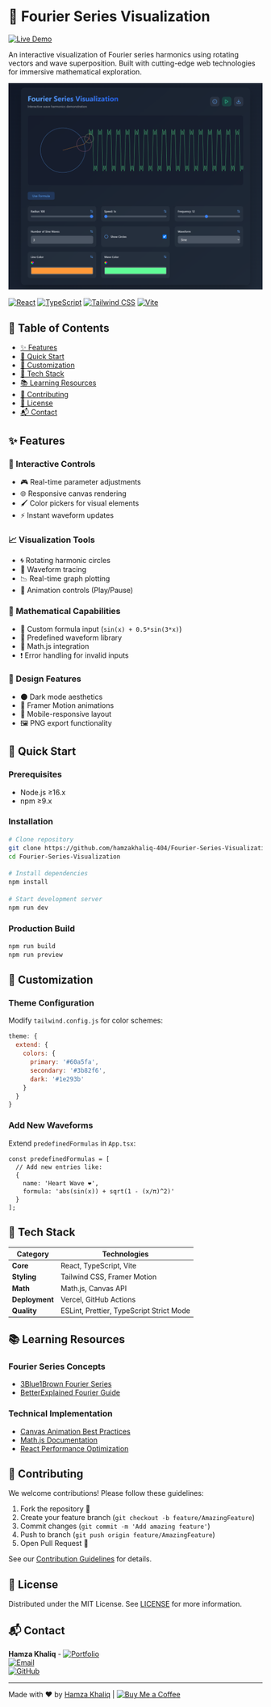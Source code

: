 <h1>🌊 Fourier Series Visualization</h1> 

[![Live Demo](https://img.shields.io/badge/Live_Demo-FF6B6B?style=for-the-badge&logo=vercel&logoColor=white)](https://fourier-series-visualization-pearl.vercel.app/)


An interactive visualization of Fourier series harmonics using rotating vectors and wave superposition. Built with cutting-edge web technologies for immersive mathematical exploration.

![Project Preview](./screenshot.png)  

[![React](https://img.shields.io/badge/React-61DAFB?style=flat&logo=react&logoColor=black)](https://react.dev/)
[![TypeScript](https://img.shields.io/badge/TypeScript-3178C6?style=flat&logo=typescript&logoColor=white)](https://www.typescriptlang.org/)
[![Tailwind CSS](https://img.shields.io/badge/Tailwind_CSS-06B6D4?style=flat&logo=tailwind-css&logoColor=white)](https://tailwindcss.com/)
[![Vite](https://img.shields.io/badge/Vite-646CFF?style=flat&logo=vite&logoColor=white)](https://vitejs.dev/)

## 📑 Table of Contents
- [✨ Features](#-features)
- [🚀 Quick Start](#-quick-start)
- [🔧 Customization](#-customization)
- [🧩 Tech Stack](#-tech-stack)
- [📚 Learning Resources](#-learning-resources)
- [🤝 Contributing](#-contributing)
- [📄 License](#-license)
- [📬 Contact](#-contact)

## ✨ Features

### 🌈 Interactive Controls
- 🎮 Real-time parameter adjustments
- 🌐 Responsive canvas rendering
- 🖌️ Color pickers for visual elements
- ⚡ Instant waveform updates

### 📈 Visualization Tools
- 🌀 Rotating harmonic circles
- 🌊 Waveform tracing
- 📉 Real-time graph plotting
- 🔄 Animation controls (Play/Pause)

### 🧮 Mathematical Capabilities
- 📝 Custom formula input (`sin(x) + 0.5*sin(3*x)`)
- 🔢 Predefined waveform library
- 🧪 Math.js integration
- ❗ Error handling for invalid inputs

### 🎨 Design Features
- 🌑 Dark mode aesthetics
- 💫 Framer Motion animations
- 📱 Mobile-responsive layout
- 🖼️ PNG export functionality

## 🚀 Quick Start

### Prerequisites
- Node.js ≥16.x
- npm ≥9.x

### Installation
```bash
# Clone repository
git clone https://github.com/hamzakhaliq-404/Fourier-Series-Visualization.git
cd Fourier-Series-Visualization

# Install dependencies
npm install

# Start development server
npm run dev
```

### Production Build
```bash
npm run build
npm run preview
```

## 🔧 Customization

### Theme Configuration
Modify `tailwind.config.js` for color schemes:
```js
theme: {
  extend: {
    colors: {
      primary: '#60a5fa',
      secondary: '#3b82f6',
      dark: '#1e293b'
    }
  }
}
```

### Add New Waveforms
Extend `predefinedFormulas` in `App.tsx`:
```tsx
const predefinedFormulas = [
  // Add new entries like:
  {
    name: 'Heart Wave ❤️', 
    formula: 'abs(sin(x)) + sqrt(1 - (x/π)^2)'
  }
];
```

## 🧩 Tech Stack

| Category        | Technologies                                                                 |
|-----------------|------------------------------------------------------------------------------|
| **Core**        | React, TypeScript, Vite                                                      |
| **Styling**     | Tailwind CSS, Framer Motion                                                  |
| **Math**        | Math.js, Canvas API                                                          |
| **Deployment**  | Vercel, GitHub Actions                                                       |
| **Quality**     | ESLint, Prettier, TypeScript Strict Mode                                     |

## 📚 Learning Resources

### Fourier Series Concepts
- [3Blue1Brown Fourier Series](https://www.3blue1brown.com/topics/fourier-series)
- [BetterExplained Fourier Guide](https://betterexplained.com/articles/an-interactive-guide-to-the-fourier-transform/)

### Technical Implementation
- [Canvas Animation Best Practices](https://developer.mozilla.org/en-US/docs/Web/API/Canvas_API/Tutorial/Basic_animations)
- [Math.js Documentation](https://mathjs.org/docs/index.html)
- [React Performance Optimization](https://react.dev/learn/performance)

## 🤝 Contributing

We welcome contributions! Please follow these guidelines:

1. Fork the repository 🍴
2. Create your feature branch (`git checkout -b feature/AmazingFeature`)
3. Commit changes (`git commit -m 'Add amazing feature'`)
4. Push to branch (`git push origin feature/AmazingFeature`)
5. Open Pull Request 🚀

See our [Contribution Guidelines](CONTRIBUTING.md) for details.

## 📄 License

Distributed under the MIT License. See [LICENSE](LICENSE) for more information.

## 📬 Contact

**Hamza Khaliq** - [![Portfolio](https://img.shields.io/badge/Portfolio-FF4088?style=flat&logo=hugo&logoColor=white)](https://www.hamza.expert)  
[![Email](https://img.shields.io/badge/Email-hmza@hamza.expert-D14836?style=flat&logo=gmail&logoColor=white)](mailto:hmza@hamza.expert)  
[![GitHub](https://img.shields.io/badge/GitHub-181717?style=flat&logo=github&logoColor=white)](https://github.com/hamzakhaliq-404)

---

Made with ❤️ by [Hamza Khaliq](www.hamza.expert) | [![Buy Me a Coffee](https://img.shields.io/badge/Buy_Me_A_Coffee-FFDD00?style=for-the-badge&logo=buymeacoffee&logoColor=black)](https://www.buymeacoffee.com/hamzakhaliq)
